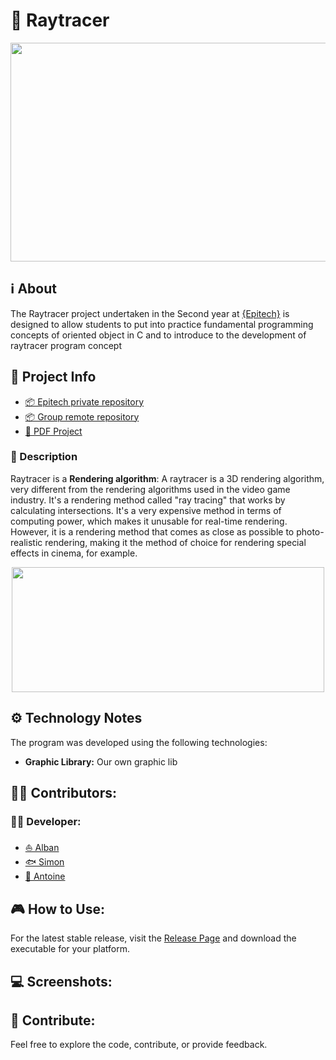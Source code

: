 # 🩻 Raytracer

<p align="center">
<img width="800" height="350" src="https://github.com/6im0n/Arcade/assets/46846093/23fa79b2-1fa1-4091-8983-5ebe494fcd0d">
</p>

## **ℹ️ About**
The Raytracer project undertaken in the Second year at [{Epitech}](https://www.epitech.eu/) is designed to allow students to put into practice fundamental programming concepts of oriented object in C and to introduce to the development of raytracer program concept 

## **📑 Project Info**
- [📦 Epitech private repository]()
- [📦 Group remote repository](https://github.com/6im0n/Raytracer)
- [📄 PDF Project]()

### **📃 Description**

Raytracer is a **Rendering algorithm**: 
A raytracer is a 3D rendering algorithm, very different from the rendering algorithms used in the video game industry. It's a rendering method called "ray tracing" that works by calculating intersections. It's a very expensive method in terms of computing power, which makes it unusable for real-time rendering. However, it is a rendering method that comes as close as possible to photo-realistic rendering, making it the method of choice for rendering special effects in cinema, for example.

<p align="center">
<img width="500" height="200" src="https://github.com/6im0n/Raytracer/assets/46846093/f726949f-5df9-4a69-8a27-4ae511733d2c)">
</p>

<!--
> [!CAUTION]
> It is **STRICTLY FORBIDDEN** to refer to a graphics library explicitly in your main program. Only your dynamic libraries can do so. This also applies to your games.


> [!NOTE]
> These dynamic libraries can be seen as plug-ins providing various capabilities to your main program. In **NO CASE** must graphics libraries influence the game logic. Game libraries must not contain any information about screen rendering or low-level events.

> [!IMPORTANT]  
> You MUST **NOT** differentiate your libraries. Each of your libraries MUST be handled in a generic and uniform manner. Keep genericity!
## **🎛️ Controls:**
-->

## **⚙️ Technology Notes**

The program was developed using the following technologies:

- **Graphic Library:** Our own graphic lib

## **🙍‍♂️ Contributors:**

### **👨‍💻 Developer:**
- [⛵ Alban](https://github.com/Peralban)
- [🐟 Simon](https://github.com/6im0n)
- [🦁 Antoine](https://github.com/Antoinegtir)


## **🎮 How to Use:**

For the latest stable release, visit the [Release Page](https://github.com/6im0n/Raytracer/tag/Release) and download the executable for your platform.

## **💻 Screenshots:**

## **👐 Contribute:**

Feel free to explore the code, contribute, or provide feedback.

